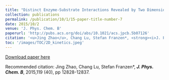 ```yaml
---
title: "Distinct Enzyme-Substrate Interactions Revealed by Two Dimensional Kinetic Comparison between Dehaloperoxidase-Hemoglobin and Horseradish Peroxidase"
collection: publications
permalink: /publication/10/1/15-paper-title-number-7
date: 2015/10/2
venue: 'J. Phys. Chem. B'
paperurl: 'http://pubs.acs.org/doi/abs/10.1021/acs.jpcb.5b07126'
citation: '<u>Jing Zhao</u>, Chang Lu, Stefan Franzen*, <strong><i>J. Phys. Chem. B</i></strong>, 2015,119 (40), pp 12828-12837.'
toc: '/images/TOC/2D_kinetics.jpeg'
---
```


<a href='http://pubs.acs.org/doi/abs/10.1021/acs.jpcb.5b07126'>Download paper here</a>

Recommended citation: Jing Zhao, Chang Lu, Stefan Franzen*, <strong><i>J. Phys. Chem. B</i></strong>, 2015,119 (40), pp 12828-12837.